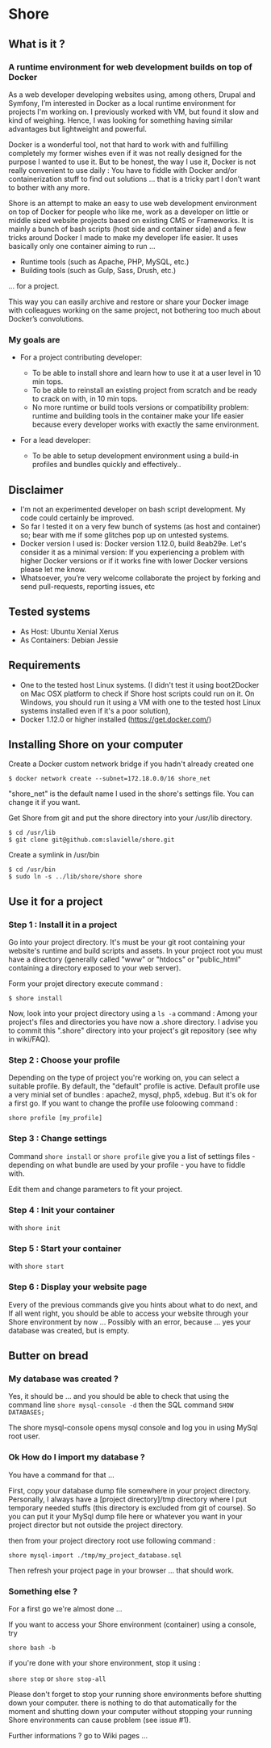 # Shore

## What is it ?

### A runtime environment for web development builds on top of Docker

As a web developer developing websites using, among others, Drupal and Symfony, I’m interested in Docker as a local runtime environment for projects I'm working on. I previously worked with VM, but found it slow and kind of weighing. Hence, I was looking for something having similar advantages but lightweight and powerful.

Docker is a wonderful tool, not that hard to work with and fulfilling completely my former wishes even if it was not really designed for the purpose I wanted to use it. But to be honest, the way I use it, Docker is not really convenient to use daily : You have to fiddle with Docker and/or containerization stuff to find out solutions … that is a tricky part I don’t want to bother with any more.

Shore is an attempt to make an easy to use web development environment on top of Docker for people who like me, work as a developer on little or middle sized website projects based on existing CMS or Frameworks. It is mainly a bunch of bash scripts (host side and container side) and a few tricks around Docker I made to make my developer life easier. It uses basically only one container aiming to run ...

  - Runtime tools (such as Apache, PHP, MySQL, etc.) 
  -	Building tools (such as Gulp, Sass, Drush, etc.) 

... for a project.

This way you can easily archive and restore or share your Docker image with colleagues working on the same project, not bothering too much about Docker’s convolutions.

### My goals are
* For a project contributing developer: 
  - To be able to install shore and learn how to use it at a user level in 10 min tops.
  - To be able to reinstall an existing project from scratch and be ready to crack on with, in 10 min tops.
  - No more runtime or build tools versions or compatibility problem: runtime and building tools in the container make your life easier because every developer works with exactly the same environment.

* For a lead developer: 
  - To be able to setup development environment using a build-in profiles and bundles quickly and effectively..

## Disclaimer
* I'm not an experimented developer on bash script development. My code could certainly be improved. 
* So far I tested it on a very few bunch of systems (as host and container) so; bear with me if some glitches pop up on untested systems.
* Docker version I used is: Docker version 1.12.0, build 8eab29e. Let's consider it as a minimal version: If you experiencing a problem with higher Docker versions or if it works fine with lower Docker versions please let me know.
* Whatsoever, you’re very welcome collaborate the project by forking and send pull-requests, reporting issues, etc

## Tested systems
* As Host: Ubuntu Xenial Xerus
* As Containers: Debian Jessie 

## Requirements
* One to the tested host Linux systems. (I didn't test it using boot2Docker on Mac OSX platform to check if Shore host scripts could run on it. On Windows, you should run it using a VM with one to the tested host Linux systems installed even if it's a poor solution), 
* Docker 1.12.0 or higher installed (https://get.docker.com/)

## Installing Shore on your computer

Create a Docker custom network bridge if you hadn't already created one
```
$ docker network create --subnet=172.18.0.0/16 shore_net
```
"shore_net" is the default name I used in the shore's settings file. You can change it if you want.

Get Shore from git and put the shore directory into your /usr/lib directory.

```
$ cd /usr/lib
$ git clone git@github.com:slavielle/shore.git
```

Create a symlink in /usr/bin
```
$ cd /usr/bin
$ sudo ln -s ../lib/shore/shore shore
```

## Use it for a project

### Step 1 : Install it in a project

Go into your project directory. It's must be your git root containing your website's runtime and build scripts and assets. In your project root you must have a directory (generally called "www" or "htdocs" or "public_html" containing a directory exposed to your web server).

Form your projet directory execute command : 

```
$ shore install
```

Now, look into your project directory using a `ls -a` command : Among your project's files and directories you have now a .shore directory. I advise you to commit this ".shore" directory into your project's git repository (see why in wiki/FAQ). 

### Step 2 : Choose your profile

Depending on the type of project you're working on, you can select a suitable profile. By default, the "default" profile is active. Default profile use a very minial set of bundles : apache2, mysql, php5, xdebug. But it's ok for a first go. If you want to change the profile use foloowing command : 
```
shore profile [my_profile]
```
### Step 3 : Change settings

Command `shore install` or `shore profile` give you a list of settings files - depending on what bundle are used by your profile - you have to fiddle with.

Edit them and change parameters to fit your project.

### Step 4 : Init your container
with `shore init`

### Step 5 : Start your container
with `shore start`

### Step 6 : Display your website page
Every of the previous commands give you hints about what to do next, and If all went right, you should be able to access your website through your Shore environment by now ... Possibly with an error, because ... yes your database was created, but is empty.

## Butter on bread

### My database was created ?

Yes, it should be ... and you should be able to check that using the command line `shore mysql-console -d`
then the SQL command `SHOW DATABASES;`

The shore mysql-console opens mysql console and log you in using MySql root user.

### Ok How do I import my database ?

You have a command for that ...

First, copy your database dump file somewhere in your project directory. Personally, I always have a [project directory]/tmp directory where I put temporary needed stuffs (this directory is excluded from git of course). So you can put it your MySql dump file here or whatever you want in your project director but not outside the project directory.

then from your project directory root use following command :

`shore mysql-import ./tmp/my_project_database.sql`

Then refresh your project page in your browser ... that should work.

### Something else ?

For a first go we're almost done ... 

If you want to access your Shore environment (container) using a console, try

`shore bash -b`

if you're done with your shore environment, stop it using :

`shore stop` or `shore stop-all`

Please don't forget to stop your running shore environments before shutting down your computer. there is nothing to do that automatically for the moment and shutting down your computer without stopping your running Shore environments can cause problem (see issue #1).

Further informations ? go to Wiki pages ...




